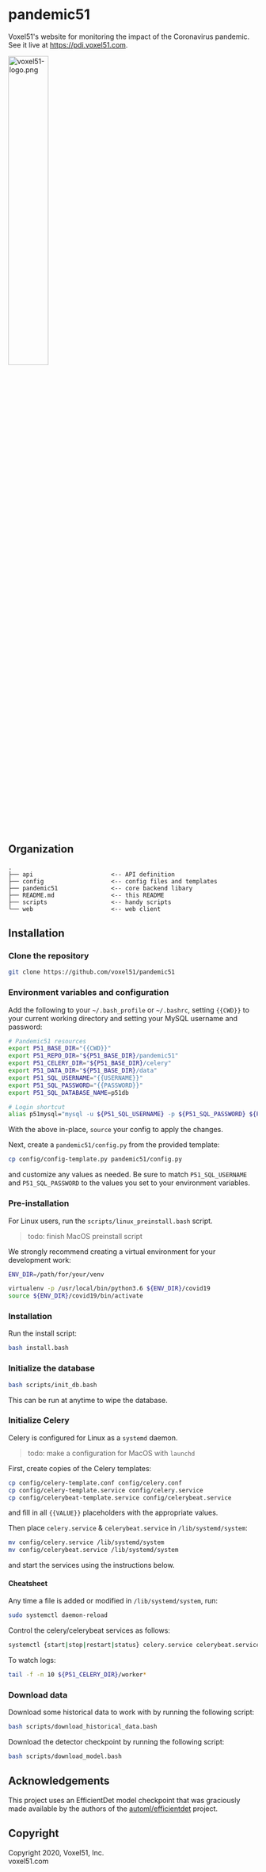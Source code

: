 # pandemic51

Voxel51's website for monitoring the impact of the Coronavirus pandemic.
See it live at https://pdi.voxel51.com.

<img src="https://user-images.githubusercontent.com/3719547/74191434-8fe4f500-4c21-11ea-8d73-555edfce0854.png" alt="voxel51-logo.png" width="40%"/>


## Organization

```
.
├── api                      <-- API definition
├── config                   <-- config files and templates
├── pandemic51               <-- core backend libary
├── README.md                <-- this README
├── scripts                  <-- handy scripts
└── web                      <-- web client
```


## Installation

### Clone the repository

```bash
git clone https://github.com/voxel51/pandemic51
```

### Environment variables and configuration

Add the following to your `~/.bash_profile` or `~/.bashrc`, setting `{{CWD}}`
to your current working directory and setting your MySQL username and password:

```bash
# Pandemic51 resources
export P51_BASE_DIR="{{CWD}}"
export P51_REPO_DIR="${P51_BASE_DIR}/pandemic51"
export P51_CELERY_DIR="${P51_BASE_DIR}/celery"
export P51_DATA_DIR="${P51_BASE_DIR}/data"
export P51_SQL_USERNAME="{{USERNAME}}"
export P51_SQL_PASSWORD="{{PASSWORD}}"
export P51_SQL_DATABASE_NAME=p51db

# Login shortcut
alias p51mysql="mysql -u ${P51_SQL_USERNAME} -p ${P51_SQL_PASSWORD} ${P51_SQL_DATABASE_NAME}"
```

With the above in-place, `source` your config to apply the changes.

Next, create a `pandemic51/config.py` from the provided template:

```bash
cp config/config-template.py pandemic51/config.py
```

and customize any values as needed. Be sure to match `P51_SQL_USERNAME` and 
`P51_SQL_PASSWORD` to the values you set to your environment variables.

### Pre-installation

For Linux users, run the `scripts/linux_preinstall.bash` script.

> todo: finish MacOS preinstall script

We strongly recommend creating a virtual environment for your development work:

```bash
ENV_DIR=/path/for/your/venv

virtualenv -p /usr/local/bin/python3.6 ${ENV_DIR}/covid19
source ${ENV_DIR}/covid19/bin/activate
```

### Installation

Run the install script:

```bash
bash install.bash
```

### Initialize the database

```bash
bash scripts/init_db.bash
```

This can be run at anytime to wipe the database.

### Initialize Celery

Celery is configured for Linux as a `systemd` daemon.

> todo: make a configuration for MacOS with `launchd`

First, create copies of the Celery templates:

```bash
cp config/celery-template.conf config/celery.conf
cp config/celery-template.service config/celery.service
cp config/celerybeat-template.service config/celerybeat.service
```

and fill in all `{{VALUE}}` placeholders with the appropriate values.

Then place `celery.service` & `celerybeat.service` in `/lib/systemd/system`:

```bash
mv config/celery.service /lib/systemd/system
mv config/celerybeat.service /lib/systemd/system
```

and start the services using the instructions below.

#### Cheatsheet

Any time a file is added or modified in `/lib/systemd/system`, run:

```bash
sudo systemctl daemon-reload
```

Control the celery/celerybeat services as follows:

```bash
systemctl {start|stop|restart|status} celery.service celerybeat.service
```

To watch logs:

```bash
tail -f -n 10 ${P51_CELERY_DIR}/worker*
```

### Download data

Download some historical data to work with by running the following script:

```bash
bash scripts/download_historical_data.bash
```

Download the detector checkpoint by running the following script:

```bash
bash scripts/download_model.bash
```


## Acknowledgements

This project uses an EfficientDet model checkpoint that was graciously made
available by the authors of the
[automl/efficientdet](https://github.com/google/automl/tree/master/efficientdet)
project.


## Copyright

Copyright 2020, Voxel51, Inc.<br>
voxel51.com
